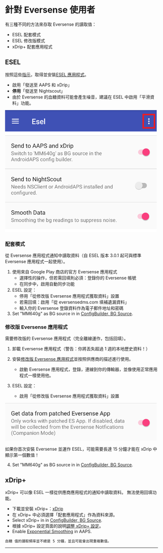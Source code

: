 # 針對 Eversense 使用者

有三種不同的方法來存取 Eversense 的讀取值：

- ESEL 配套模式
- ESEL 修改版模式
- xDrip+ 配套應用程式

## ESEL

按照這些[指示](https://github.com/BernhardRo/Esel?tab=readme-ov-file#esel)，取得並安裝[ESEL 應用程式](https://github.com/BernhardRo/Esel/tree/master/apk)。

- 啟用「發送至 AAPS 和 xDrip」
- **停用**「發送至 Nightscout」
- 由於 Eversense 的血糖資料可能會產生噪音，建議在 ESEL 中啟用「平滑資料」功能。

![ESEL 廣播](../images/ESEL.png)

### 配套模式

從 Eversense 應用程式通知中讀取資料（自 ESEL 版本 3.0.1 起可與標準 Eversense 應用程式一起使用）。

1. 使用來自 Google Play 商店的官方 Eversense 應用程式
   - 選擇性的操作，但若需回填則必須：登錄你的 Eversense 帳號
   - 在同步中，啟用自動同步功能
2. ESEL 設定：
   - 停用「從修改版 Eversense 應用程式獲取資料」設置
   - 若需回填：啟用「從 eversensedms.com 填補遺漏資料」
   - 輸入你的 Eversense 登錄資料作為電子郵件地址和密碼
3. Set "MM640g" as BG source in in [ConfigBuilder, BG Source](#Config-Builder-bg-source).

### 修改版 Eversense 應用程式

 需要修改版的 Eversense 應用程式（完全離線運作，包括回填）。

1. 卸載 Eversense 應用程式（警告：你將丟失超過 1 週的本地歷史資料！）

2. 安裝[修改版 Eversense 應用程式](https://cr4ck3d3v3r53n53.club)並按照供應商的描述進行使用。

   - 啟動 Eversense 應用程式，登錄，連線到你的傳輸器，並像使用正常應用程式一樣使用他。

3. ESEL 設定：

   - 啟用「從修改版 Eversense 應用程式獲取資料」設置



![ESEL 廣播](../images/ESELpatch.png)

如果你首次安裝 Eversense 並運作 ESEL，可能需要長達 15 分鐘才能在 xDrip 中顯示第一個數值！

4. Set "MM640g" as BG source in in [ConfigBuilder, BG Source](#Config-Builder-bg-source).

## xDrip+

xDrip+ 可以像 ESEL 一樣從供應商應用程式的通知中讀取資料。 無法使用回填功能。

- 下載並安裝 xDrip+：[xDrip](https://github.com/NightscoutFoundation/xDrip)
- 在 xDrip+ 中必須選擇「配套應用程式」作為資料來源。
- Select xDrip+ in in [ConfigBuilder, BG Source](#Config-Builder-bg-source).
- 根據 xDrip+ 設定頁面的說明[調整 xDrip+ 設定](../CompatibleCgms/xDrip.md)。
- Enable [Exponential Smoothing](../CompatibleCgms/SmoothingBloodGlucoseData.md) in AAPS.

```{warning}
血糖 值的讀取頻率並不總是 5 分鐘，並且可能會出現重複數值。
```

****

